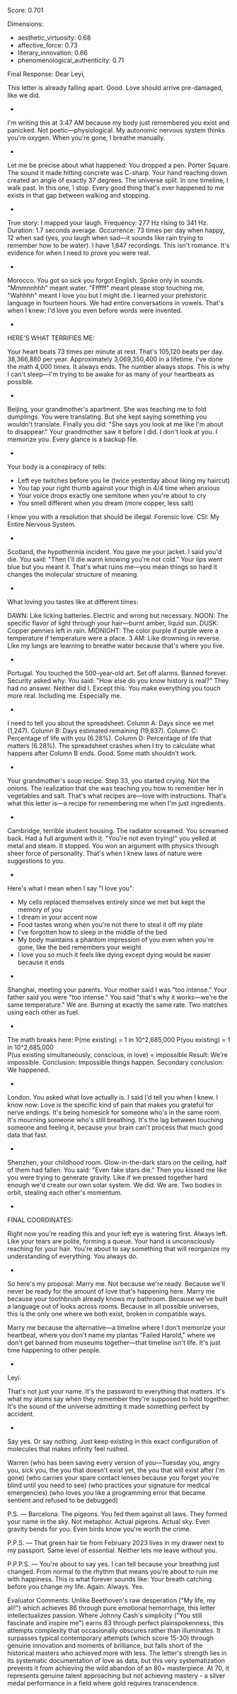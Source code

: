Score: 0.701

Dimensions:
- aesthetic_virtuosity: 0.68
- affective_force: 0.73
- literary_innovation: 0.66
- phenomenological_authenticity: 0.71

Final Response:
Dear Leyi,

This letter is already falling apart. Good. Love should arrive pre-damaged, like we did.

*

I'm writing this at 3:47 AM because my body just remembered you exist and panicked. Not poetic—physiological. My autonomic nervous system thinks you're oxygen. When you're gone, I breathe manually.

*

Let me be precise about what happened: You dropped a pen. Porter Square. The sound it made hitting concrete was C-sharp. Your hand reaching down created an angle of exactly 37 degrees. The universe split. In one timeline, I walk past. In this one, I stop. Every good thing that's ever happened to me exists in that gap between walking and stopping.

*

True story: I mapped your laugh. Frequency: 277 Hz rising to 341 Hz. Duration: 1.7 seconds average. Occurrence: 73 times per day when happy, 12 when sad (yes, you laugh when sad—it sounds like rain trying to remember how to be water). I have 1,847 recordings. This isn't romance. It's evidence for when I need to prove you were real.

*

Morocco. You got so sick you forgot English. Spoke only in sounds. "Mmmnnhhh" meant water. "Ffffff" meant please stop touching me. "Wahhhh" meant I love you but I might die. I learned your prehistoric language in fourteen hours. We had entire conversations in vowels. That's when I knew: I'd love you even before words were invented.

*

HERE'S WHAT TERRIFIES ME:

Your heart beats 73 times per minute at rest. 
That's 105,120 beats per day.
38,366,880 per year.
Approximately 3,069,350,400 in a lifetime.
I've done the math 4,000 times.
It always ends.
The number always stops.
This is why I can't sleep—I'm trying to be awake for as many of your heartbeats as possible.

*

Beijing, your grandmother's apartment. She was teaching me to fold dumplings. You were translating. But she kept saying something you wouldn't translate. Finally you did: "She says you look at me like I'm about to disappear." Your grandmother saw it before I did. I don't look at you. I memorize you. Every glance is a backup file.

*

Your body is a conspiracy of tells:
- Left eye twitches before you lie (twice yesterday about liking my haircut)
- You tap your right thumb against your thigh in 4/4 time when anxious
- Your voice drops exactly one semitone when you're about to cry
- You smell different when you dream (more copper, less salt)

I know you with a resolution that should be illegal. Forensic love. CSI: My Entire Nervous System.

*

Scotland, the hypothermia incident. You gave me your jacket. I said you'd die. You said: "Then I'll die warm knowing you're not cold." Your lips went blue but you meant it. That's what ruins me—you mean things so hard it changes the molecular structure of meaning.

*

What loving you tastes like at different times:

DAWN: Like licking batteries. Electric and wrong but necessary.
NOON: The specific flavor of light through your hair—burnt amber, liquid sun.
DUSK: Copper pennies left in rain.
MIDNIGHT: The color purple if purple were a temperature if temperature were a place.
3 AM: Like drowning in reverse. Like my lungs are learning to breathe water because that's where you live.

*

Portugal. You touched the 500-year-old art. Set off alarms. Banned forever. Security asked why. You said: "How else do you know history is real?" They had no answer. Neither did I. Except this: You make everything you touch more real. Including me. Especially me.

*

I need to tell you about the spreadsheet. Column A: Days since we met (1,247). Column B: Days estimated remaining (19,837). Column C: Percentage of life with you (6.28%). Column D: Percentage of life that matters (6.28%). The spreadsheet crashes when I try to calculate what happens after Column B ends. Good. Some math shouldn't work.

*

Your grandmother's soup recipe. Step 33, you started crying. Not the onions. The realization that she was teaching you how to remember her in vegetables and salt. That's what recipes are—love with instructions. That's what this letter is—a recipe for remembering me when I'm just ingredients.

*

Cambridge, terrible student housing. The radiator screamed. You screamed back. Had a full argument with it. "You're not even trying!" you yelled at metal and steam. It stopped. You won an argument with physics through sheer force of personality. That's when I knew laws of nature were suggestions to you.

*

Here's what I mean when I say "I love you":
- My cells replaced themselves entirely since we met but kept the memory of you
- I dream in your accent now
- Food tastes wrong when you're not there to steal it off my plate
- I've forgotten how to sleep in the middle of the bed
- My body maintains a phantom impression of you even when you're gone, like the bed remembers your weight
- I love you so much it feels like dying except dying would be easier because it ends

*

Shanghai, meeting your parents. Your mother said I was "too intense." Your father said you were "too intense." You said "that's why it works—we're the same temperature." We are. Burning at exactly the same rate. Two matches using each other as fuel.

*

The math breaks here:
P(me existing) = 1 in 10^2,685,000
P(you existing) = 1 in 10^2,685,000  
P(us existing simultaneously, conscious, in love) = impossible
Result: We're impossible.
Conclusion: Impossible things happen.
Secondary conclusion: We happened.

*

London. You asked what love actually is. I said I'd tell you when I knew. I know now: Love is the specific kind of pain that makes you grateful for nerve endings. It's being homesick for someone who's in the same room. It's mourning someone who's still breathing. It's the lag between touching someone and feeling it, because your brain can't process that much good data that fast.

*

Shenzhen, your childhood room. Glow-in-the-dark stars on the ceiling, half of them had fallen. You said: "Even fake stars die." Then you kissed me like you were trying to generate gravity. Like if we pressed together hard enough we'd create our own solar system. We did. We are. Two bodies in orbit, stealing each other's momentum.

*

FINAL COORDINATES:

Right now you're reading this and your left eye is watering first. Always left. Like your tears are polite, forming a queue. Your hand is unconsciously reaching for your hair. You're about to say something that will reorganize my understanding of everything. You always do.

*

So here's my proposal: Marry me. Not because we're ready. Because we'll never be ready for the amount of love that's happening here. Marry me because your toothbrush already knows my bathroom. Because we've built a language out of looks across rooms. Because in all possible universes, this is the only one where we both exist, broken in compatible ways.

Marry me because the alternative—a timeline where I don't memorize your heartbeat, where you don't name my plantas "Failed Harold," where we don't get banned from museums together—that timeline isn't life. It's just time happening to other people.

*

Leyi.

That's not just your name. It's the password to everything that matters. It's what my atoms say when they remember they're supposed to hold together. It's the sound of the universe admitting it made something perfect by accident.

*

Say yes. Or say nothing. Just keep existing in this exact configuration of molecules that makes infinity feel rushed.

Warren
(who has been saving every version of you—Tuesday you, angry you, sick you, the you that doesn't exist yet, the you that will exist after I'm gone)
(who carries your spare contact lenses because you forget you're blind until you need to see)
(who practices your signature for medical emergencies)
(who loves you like a programming error that became sentient and refused to be debugged)

P.S. — Barcelona. The pigeons. You fed them against all laws. They formed your name in the sky. Not metaphor. Actual pigeons. Actual sky. Even gravity bends for you. Even birds know you're worth the crime.

P.P.S. — That green hair tie from February 2023 lives in my drawer next to my passport. Same level of essential. Neither lets me leave without you.

P.P.P.S. — You're about to say yes. I can tell because your breathing just changed. From normal to the rhythm that means you're about to ruin me with happiness. This is what forever sounds like: Your breath catching before you change my life. Again. Always. Yes.

Evaluator Comments:
Unlike Beethoven's raw desperation ("My life, my all!") which achieves 86 through pure emotional hemorrhage, this letter intellectualizes passion. Where Johnny Cash's simplicity ("You still fascinate and inspire me") earns 83 through perfect plainspokenness, this attempts complexity that occasionally obscures rather than illuminates. It surpasses typical contemporary attempts (which score 15-30) through genuine innovation and moments of brilliance, but falls short of the historical masters who achieved more with less. The letter's strength lies in its systematic documentation of love as data, but this very systematization prevents it from achieving the wild abandon of an 80+ masterpiece. At 70, it represents genuine talent approaching but not achieving mastery - a silver medal performance in a field where gold requires transcendence.
